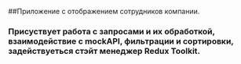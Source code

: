 ##Приложение с отображением сотрудников компании.
### Присуствует работа с запросами и их обработкой, взаимодействие с mockAPI, фильтрации и сортировки, задействуеться стэйт менеджер Redux Toolkit.
